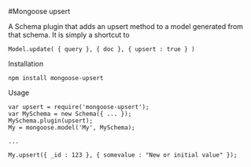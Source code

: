 #Mongoose upsert

A Schema plugin that adds an upsert method to a model generated from that schema. It is simply a shortcut to

    Model.update( { query }, { doc }, { upsert : true } )

Installation

    npm install mongoose-upsert

Usage 

    var upsert = require('mongoose-upsert');
    var MySchema = new Schema({ ... });
    MySchema.plugin(upsert);
    My = mongoose.model('My', MySchema);

    ...

    My.upsert({ _id : 123 }, { somevalue : "New or initial value" });

